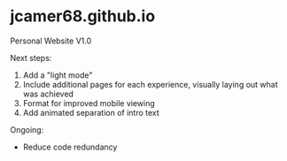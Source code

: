 # jcamer68.github.io
Personal Website V1.0

Next steps:
1. Add a "light mode" 
2. Include additional pages for each experience, visually laying out what was achieved
3. Format for improved mobile viewing
4. Add animated separation of intro text

Ongoing:
- Reduce code redundancy



